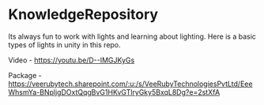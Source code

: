 # KnowledgeRepository 

Its always fun to work with lights and learning about lighting. Here is a basic types of lights in unity in this repo.

Video - https://youtu.be/D--IMGJKyGs

Package - https://veerubytech.sharepoint.com/:u:/s/VeeRubyTechnologiesPvtLtd/EeeWhsmYa-BNpljgDOxtQqgBvG1HKvGTlryGky5BxqL8Dg?e=2stXfA

